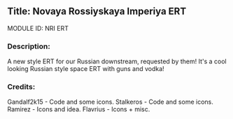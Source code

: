 ## Title: Novaya Rossiyskaya Imperiya ERT

MODULE ID: NRI ERT

### Description:

A new style ERT for our Russian downstream, requested by them! It's a cool looking Russian style space ERT with guns and vodka!

### Credits:
Gandalf2k15 - Code and some icons.
Stalkeros - Code and some icons.
Ramirez - Icons and idea.
Flavrius - Icons + misc.

